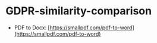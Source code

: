 # GDPR-similarity-comparison

- PDF to Docx: [https://smallpdf.com/pdf-to-word](https://smallpdf.com/pdf-to-word)